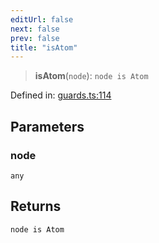 ```yaml
---
editUrl: false
next: false
prev: false
title: "isAtom"
---
```


> **isAtom**(`node`): `node is Atom`

Defined in: [guards.ts:114](https://github.com/rcs-agents/rcs-lang/blob/81d17140acf0fdf5d22c6fbab7c85de9a28f20ae/packages/ast/src/guards.ts#L114)

## Parameters

### node

`any`

## Returns

`node is Atom`
